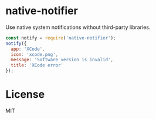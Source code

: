 # native-notifier

Use native system notifications without third-party libraries.

```javascript
const notify = require('native-notifier');
notify({
  app: 'XCode',
  icon: 'xcode.png',
  message: 'Software version is invalid',
  title: 'XCode error'
});
```

# License

MIT

